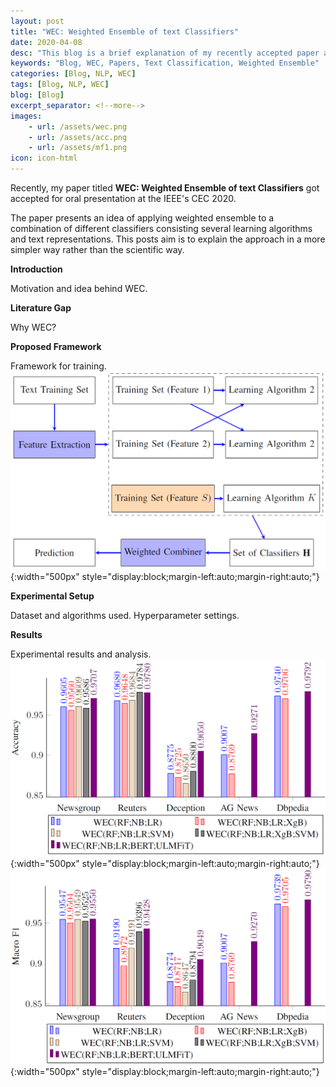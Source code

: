 ```yaml
---
layout: post
title: "WEC: Weighted Ensemble of text Classifiers"
date: 2020-04-08
desc: "This blog is a brief explanation of my recently accepted paper at IEEE CEC 2020"
keywords: "Blog, WEC, Papers, Text Classification, Weighted Ensemble"
categories: [Blog, NLP, WEC]
tags: [Blog, NLP, WEC]
blog: [Blog]
excerpt_separator: <!--more-->
images: 
    - url: /assets/wec.png
    - url: /assets/acc.png
    - url: /assets/mf1.png
icon: icon-html
---
```


Recently, my paper titled **WEC: Weighted Ensemble of text Classifiers** got accepted for oral presentation at the IEEE's CEC 2020. 

<!--more-->

The paper presents an idea of applying weighted ensemble to a combination of different classifiers consisting several learning algorithms and text representations. This posts aim is to explain the approach in a more simpler way rather than the scientific way.

**Introduction**

Motivation and idea behind WEC.

**Literature Gap**

Why WEC?

**Proposed Framework**

Framework for training.
![Figure 1: WEC Framework](/assets/wec.png){:width="500px" style="display:block;margin-left:auto;margin-right:auto;"}

**Experimental Setup**

Dataset and algorithms used. Hyperparameter settings.

**Results**

Experimental results and analysis.
![Figure 2: Accuracy of different combination of WEC](/assets/acc.png){:width="500px" style="display:block;margin-left:auto;margin-right:auto;"}
![Figure 3: Macro F1 score of different combination of WEC](/assets/mf1.png){:width="500px" style="display:block;margin-left:auto;margin-right:auto;"}
